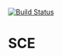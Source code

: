 [![Build Status](https://travis-ci.org/Toeger/SCE.svg?branch=master)](https://travis-ci.org/Toeger/SCE)
# SCE
